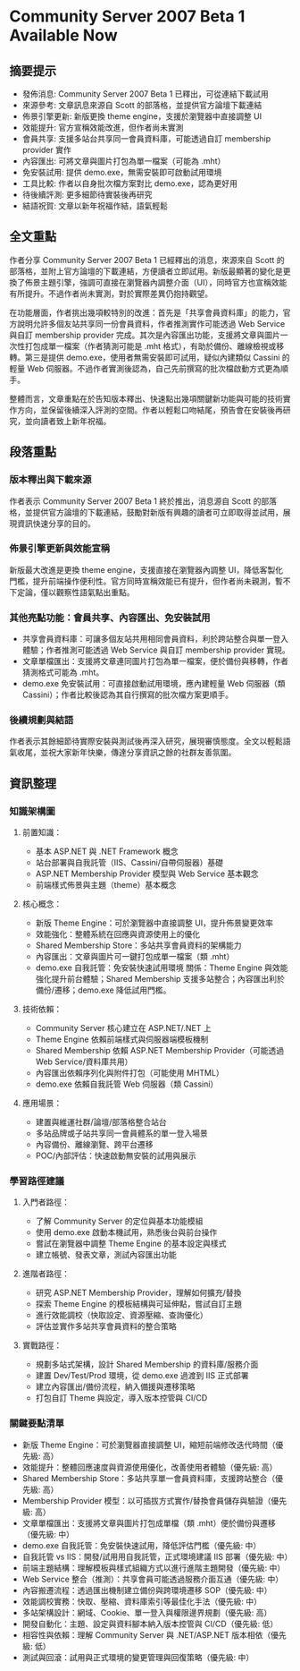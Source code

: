 # Community Server 2007 Beta 1 Available Now

## 摘要提示
- 發佈消息: Community Server 2007 Beta 1 已釋出，可從連結下載試用
- 來源參考: 文章訊息來源自 Scott 的部落格，並提供官方論壇下載連結
- 佈景引擎更新: 新版更換 theme engine，支援於瀏覽器中直接調整 UI
- 效能提升: 官方宣稱效能改進，但作者尚未實測
- 會員共享: 支援多站台共享同一會員資料庫，可能透過自訂 membership provider 實作
- 內容匯出: 可將文章與圖片打包為單一檔案（可能為 .mht）
- 免安裝試用: 提供 demo.exe，無需安裝即可啟動試用環境
- 工具比較: 作者以自身批次檔方案對比 demo.exe，認為更好用
- 待後續評測: 更多細節待實裝後再研究
- 結語祝賀: 文章以新年祝福作結，語氣輕鬆

## 全文重點
作者分享 Community Server 2007 Beta 1 已經釋出的消息，來源來自 Scott 的部落格，並附上官方論壇的下載連結，方便讀者立即試用。新版最顯著的變化是更換了佈景主題引擎，強調可直接在瀏覽器內調整介面（UI），同時官方也宣稱效能有所提升。不過作者尚未實測，對於實際差異仍抱持觀望。

在功能層面，作者挑出幾項較特別的改進：首先是「共享會員資料庫」的能力，官方說明允許多個友站共享同一份會員資料，作者推測實作可能透過 Web Service 與自訂 membership provider 完成。其次是內容匯出功能，支援將文章與圖片一次性打包成單一檔案（作者猜測可能是 .mht 格式），有助於備份、離線檢視或移轉。第三是提供 demo.exe，使用者無需安裝即可試用，疑似內建類似 Cassini 的輕量 Web 伺服器。不過作者實測後認為，自己先前撰寫的批次檔啟動方式更為順手。

整體而言，文章重點在於告知版本釋出、快速點出幾項關鍵新功能與可能的技術實作方向，並保留後續深入評測的空間。作者以輕鬆口吻結尾，預告會在安裝後再研究，並向讀者致上新年祝福。

## 段落重點
### 版本釋出與下載來源
作者表示 Community Server 2007 Beta 1 終於推出，消息源自 Scott 的部落格，並提供官方論壇的下載連結，鼓勵對新版有興趣的讀者可立即取得並試用，展現資訊快速分享的目的。

### 佈景引擎更新與效能宣稱
新版最大改進是更換 theme engine，支援直接在瀏覽器內調整 UI，降低客製化門檻，提升前端操作便利性。官方同時宣稱效能已有提升，但作者尚未親測，暫不下定論，僅以觀察性語氣點出重點。

### 其他亮點功能：會員共享、內容匯出、免安裝試用
- 共享會員資料庫：可讓多個友站共用相同會員資料，利於跨站整合與單一登入體驗；作者推測可能透過 Web Service 與自訂 membership provider 實現。
- 文章單檔匯出：支援將文章連同圖片打包為單一檔案，便於備份與移轉，作者猜測格式可能為 .mht。
- demo.exe 免安裝試用：可直接啟動試用環境，應內建輕量 Web 伺服器（類 Cassini）；作者比較後認為其自行撰寫的批次檔方案更順手。

### 後續規劃與結語
作者表示其餘細節待實際安裝與測試後再深入研究，展現審慎態度。全文以輕鬆語氣收尾，並祝大家新年快樂，傳達分享資訊之餘的社群友善氛圍。

## 資訊整理

### 知識架構圖
1. 前置知識：
   - 基本 ASP.NET 與 .NET Framework 概念
   - 站台部署與自我託管（IIS、Cassini/自帶伺服器）基礎
   - ASP.NET Membership Provider 模型與 Web Service 基本觀念
   - 前端樣式佈景與主題（theme）基本概念

2. 核心概念：
   - 新版 Theme Engine：可於瀏覽器中直接調整 UI，提升佈景變更效率
   - 效能強化：整體系統在回應與資源使用上的優化
   - Shared Membership Store：多站共享會員資料的架構能力
   - 內容匯出：文章與圖片可一鍵打包成單一檔案（類 .mht）
   - demo.exe 自我託管：免安裝快速試用環境
   關係：Theme Engine 與效能強化提升前台體驗；Shared Membership 支援多站整合；內容匯出利於備份/遷移；demo.exe 降低試用門檻。

3. 技術依賴：
   - Community Server 核心建立在 ASP.NET/.NET 上
   - Theme Engine 依賴前端樣式與伺服器端模板機制
   - Shared Membership 依賴 ASP.NET Membership Provider（可能透過 Web Service/資料庫共用）
   - 內容匯出依賴序列化與附件打包（可能使用 MHTML）
   - demo.exe 依賴自我託管 Web 伺服器（類 Cassini）

4. 應用場景：
   - 建置與維運社群/論壇/部落格整合站台
   - 多站品牌或子站共享同一會員體系的單一登入場景
   - 內容備份、離線瀏覽、跨平台遷移
   - POC/內部評估：快速啟動無安裝的試用與展示

### 學習路徑建議
1. 入門者路徑：
   - 了解 Community Server 的定位與基本功能模組
   - 使用 demo.exe 啟動本機試用，熟悉後台與前台操作
   - 嘗試在瀏覽器中調整 Theme Engine 的基本設定與樣式
   - 建立帳號、發表文章，測試內容匯出功能

2. 進階者路徑：
   - 研究 ASP.NET Membership Provider，理解如何擴充/替換
   - 探索 Theme Engine 的模板結構與可延伸點，嘗試自訂主題
   - 進行效能調校（快取設定、資源壓縮、查詢優化）
   - 評估並實作多站共享會員資料的整合策略

3. 實戰路徑：
   - 規劃多站式架構，設計 Shared Membership 的資料庫/服務介面
   - 建置 Dev/Test/Prod 環境，從 demo.exe 過渡到 IIS 正式部署
   - 建立內容匯出/備份流程，納入備援與遷移策略
   - 打包自訂 Theme 與設定，導入版本控管與 CI/CD

### 關鍵要點清單
- 新版 Theme Engine：可於瀏覽器直接調整 UI，縮短前端修改迭代時間（優先級: 高）
- 效能提升：整體回應速度與資源使用優化，改善使用者體驗（優先級: 高）
- Shared Membership Store：多站共享單一會員資料庫，支援跨站整合（優先級: 高）
- Membership Provider 模型：以可插拔方式實作/替換會員儲存與驗證（優先級: 高）
- 文章單檔匯出：支援將文章與圖片打包成單檔（類 .mht）便於備份與遷移（優先級: 中）
- demo.exe 自我託管：免安裝快速試用，降低評估門檻（優先級: 中）
- 自我託管 vs IIS：開發/試用用自我託管，正式環境建議 IIS 部署（優先級: 中）
- 前端主題結構：理解模板與樣式組織方式以進行進階主題開發（優先級: 中）
- Web Service 整合（推測）：共享會員可能透過服務介面互通（優先級: 中）
- 內容搬遷流程：透過匯出機制建立備份與跨環境遷移 SOP（優先級: 中）
- 效能調校實務：快取、壓縮、資料庫索引等最佳化手法（優先級: 中）
- 多站架構設計：網域、Cookie、單一登入與權限邊界規劃（優先級: 高）
- 開發自動化：主題、設定與資料腳本納入版本控管與 CI/CD（優先級: 低）
- 相容性與依賴：理解 Community Server 與 .NET/ASP.NET 版本相依（優先級: 低）
- 測試與回滾：試用與正式環境的變更管理與回復策略（優先級: 中）